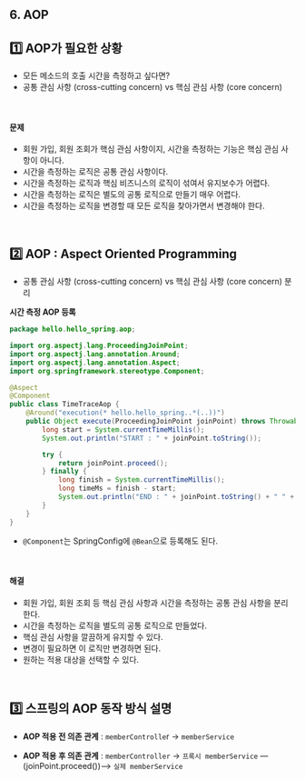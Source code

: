 ## 6. AOP

## 1️⃣ AOP가 필요한 상황

- 모든 메소드의 호출 시간을 측정하고 싶다면?
- 공통 관심 사항 (cross-cutting concern) vs 핵심 관심 사항 (core concern)

<br/>

#### 문제
- 회원 가입, 회원 조회가 핵심 관심 사항이지, 시간을 측정하는 기능은 핵심 관심 사항이 아니다.
- 시간을 측정하는 로직은 공통 관심 사항이다.
- 시간을 측정하는 로직과 핵심 비즈니스의 로직이 섞여서 유지보수가 어렵다.
- 시간을 측정하는 로직은 별도의 공통 로직으로 만들기 매우 어렵다.
- 시간을 측정하는 로직을 변경할 때 모든 로직을 찾아가면서 변경해야 한다.

<br/>

## 2️⃣ AOP : Aspect Oriented Programming

- 공통 관심 사항 (cross-cutting concern) vs 핵심 관심 사항 (core concern) 분리

**시간 측정 AOP 등록**

```java
package hello.hello_spring.aop;

import org.aspectj.lang.ProceedingJoinPoint;
import org.aspectj.lang.annotation.Around;
import org.aspectj.lang.annotation.Aspect;
import org.springframework.stereotype.Component;

@Aspect
@Component
public class TimeTraceAop {
    @Around("execution(* hello.hello_spring..*(..))")
    public Object execute(ProceedingJoinPoint joinPoint) throws Throwable {
        long start = System.currentTimeMillis();
        System.out.println("START : " + joinPoint.toString());

        try {
            return joinPoint.proceed();
        } finally {
            long finish = System.currentTimeMillis();
            long timeMs = finish - start;
            System.out.println("END : " + joinPoint.toString() + " " + timeMs + "ms");
        }
    }
}
```
- `@Component`는 SpringConfig에 `@Bean`으로 등록해도 된다.

<br/>

#### 해결

- 회원 가입, 회원 조회 등 핵심 관심 사항과 시간을 측정하는 공통 관심 사항을 분리한다.
- 시간을 측정하는 로직을 별도의 공통 로직으로 만들었다.
- 핵심 관심 사항을 깔끔하게 유지할 수 있다.
- 변경이 필요하면 이 로직만 변경하면 된다.
- 원하는 적용 대상을 선택할 수 있다.

<br/>

## 3️⃣ 스프링의 AOP 동작 방식 설명

- **AOP 적용 전 의존 관계** : `memberControlle`r → `memberService`

- **AOP 적용 후 의존 관계** : `memberController` → `프록시 memberService` —(joinPoint.proceed())—> `실제 memberService`